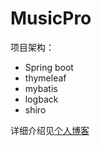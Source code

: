 # MusicPro
项目架构：
* Spring boot
* thymeleaf
* mybatis
* logback
* shiro

详细介绍见[个人博客](https://baifenghe.github.io/blog/java/2017/12/22/%E5%8D%95%E9%A1%B5%E9%9D%A2%E5%BA%94%E7%94%A8%E5%AE%9E%E6%88%98.html)
